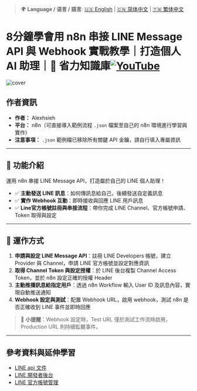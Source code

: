 > 🌍 **Language / 语言 / 語言**: [🇺🇸 English](./readme-en.md) | [🇨🇳 简体中文](./readme-cn.md) | [🇹🇼 繁体中文](./readme.md)
# 8分鐘學會用 n8n 串接 LINE Message API 與 Webhook 實戰教學｜打造個人 AI 助理｜🧠 省力知識庫[![YouTube](https://img.shields.io/badge/Watch%20on-YouTube-red?logo=youtube)](https://youtu.be/HJKDHJ5x1F0)

![cover](https://github.com/qwedsazxc78/ai-automation-n8n/blob/main/n8n/17-n8n-line-message-api/cover.png?raw=true)

## 作者資訊

* **作者：** Alexhsieh
* **平台：** n8n（可直接導入範例流程 `.json` 檔案至自己的 n8n 環境進行學習與實作）
* **注意事項：** `.json` 範例檔已移除所有關鍵 API 金鑰，請自行填入專屬資訊

---

## 📌 功能介紹

運用 n8n 串接 LINE Message API，打造屬於自己的 LINE 個人助理！

* ✅ **主動發送 LINE 訊息**：如何傳訊息給自己，後續發送自定義訊息
* ✅ **實作 Webhook 互動**：即時接收與回應 LINE 用戶訊息
* ✅ **Line官方帳號註冊與串接流程**：帶你完成 LINE Channel、官方帳號申請、Token 取得與設定

---

## 🔧 運作方式

1. **申請與設定 LINE Message API**：註冊 LINE Developers 帳號，建立 Provider 與 Channel，申請 LINE 官方帳號並設定對應資訊
2. **取得 Channel Token 與設定授權**：於 LINE 後台複製 Channel Access Token，並於 n8n 設定正確的授權 Header
3. **主動推播訊息給指定用戶**：透過 n8n Workflow 輸入 User ID 及訊息內容，實現自動推送通知
4. **Webhook 設定與測試**：配置 Webhook URL，啟用 webhook，測試 n8n 是否正確收到 LINE 事件並即時回應

> 🔑 **小提醒**：Webhook 設定時，Test URL 僅於測試工作流時啟用，Production URL 則持續監聽事件。

---

## 參考資料與延伸學習

* [LINE api 文件](https://developers.line.biz/en/docs/messaging-api/overview/)
* [LINE 開發者後台](https://developers.line.biz/console/)
* [LINE 官方帳號管理](https://manager.line.biz/)
